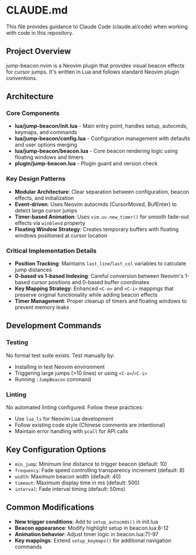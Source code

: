 # CLAUDE.md

This file provides guidance to Claude Code (claude.ai/code) when working with code in this repository.

## Project Overview
jump-beacon.nvim is a Neovim plugin that provides visual beacon effects for cursor jumps. It's written in Lua and follows standard Neovim plugin conventions.

## Architecture

### Core Components
- **lua/jump-beacon/init.lua** - Main entry point, handles setup, autocmds, keymaps, and commands
- **lua/jump-beacon/config.lua** - Configuration management with defaults and user options merging
- **lua/jump-beacon/beacon.lua** - Core beacon rendering logic using floating windows and timers
- **plugin/jump-beacon.lua** - Plugin guard and version check

### Key Design Patterns
- **Modular Architecture**: Clear separation between configuration, beacon effects, and initialization
- **Event-driven**: Uses Neovim autocmds (CursorMoved, BufEnter) to detect large cursor jumps
- **Timer-based Animation**: Uses `vim.uv.new_timer()` for smooth fade-out effects via `winblend` property
- **Floating Window Strategy**: Creates temporary buffers with floating windows positioned at cursor location

### Critical Implementation Details
- **Position Tracking**: Maintains `last_line`/`last_col` variables to calculate jump distances
- **0-based vs 1-based Indexing**: Careful conversion between Neovim's 1-based cursor positions and 0-based buffer coordinates
- **Key Mapping Strategy**: Enhanced `<C-o>` and `<C-i>` mappings that preserve original functionality while adding beacon effects
- **Timer Management**: Proper cleanup of timers and floating windows to prevent memory leaks

## Development Commands

### Testing
No formal test suite exists. Test manually by:
- Installing in test Neovim environment
- Triggering large jumps (>10 lines) or using `<C-o>`/`<C-i>`
- Running `:JumpBeacon` command

### Linting
No automated linting configured. Follow these practices:
- Use `lua_ls` for Neovim Lua development
- Follow existing code style (Chinese comments are intentional)
- Maintain error handling with `pcall` for API calls

## Key Configuration Options
- `min_jump`: Minimum line distance to trigger beacon (default: 10)
- `frequency`: Fade speed controlling transparency increment (default: 8)
- `width`: Maximum beacon width (default: 40)
- `timeout`: Maximum display time in ms (default: 500)
- `interval`: Fade interval timing (default: 50ms)

## Common Modifications
- **New trigger conditions**: Add to `setup_autocmds()` in init.lua
- **Beacon appearance**: Modify highlight setup in beacon.lua:8-12
- **Animation behavior**: Adjust timer logic in beacon.lua:71-97
- **Key mappings**: Extend `setup_keymaps()` for additional navigation commands